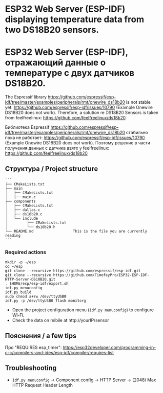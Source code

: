 # ESP32 Web Server (ESP-IDF) displaying temperature data from two DS18B20 sensors.
# ESP32 Web Server (ESP-IDF), отражающий данные о температуре с двух датчиков DS18B20.

The Espressif library https://github.com/espressif/esp-idf/tree/master/examples/peripherals/rmt/onewire_ds18b20 is not stable yet:
https://github.com/espressif/esp-idf/issues/10790 (Example Onewire DS18B20 does not work). Therefore, a solution re DS18B20 Sensors
is taken from feelfreelinux: https://github.com/feelfreelinux/ds18b20

Библиотека Espressif https://github.com/espressif/esp-idf/tree/master/examples/peripherals/rmt/onewire_ds18b20 стабильно пока не работает:
https://github.com/espressif/esp-idf/issues/10790 (Example Onewire DS18B20 does not work). Поэтому решение в части получения данных с датчика взято у feelfreelinux: https://github.com/feelfreelinux/ds18b20


## Структура / Project structure

    ```
    ├── CMakeLists.txt
    ├── main
    │   ├── CMakeLists.txt
    │   ├── main.c
    ├── components
    │   ├── CMakeLists.txt    
    │   ├── dallas.c
    │   ├── ds18b20.c  
    │   └── include  
    │         ├── CMakeLists.txt  
    │         └── ds18b20.h
    └── README.md                  This is the file you are currently reading
    ```

### Required actions
```
mkdir -p ~/esp
cd ~/esp
git clone --recursive https://github.com/espressif/esp-idf.git
git clone --recursive https://github.com/TimofeyPro/ESP32-ESP-IDF-HTTP-Server-DS18B20.git
. $HOME/esp/esp-idf/export.sh
idf.py menuconfig
idf.py build
sudo chmod a+rw /dev/ttyUSB0
idf.py -p /dev/ttyUSB0 flash monitorg
```
* Open the project configuration menu (`idf.py menuconfig`) to configure Wi-Fi.
* Check the data on mibile at http://yourIP/sensor

## Пояснения / a few tips
Про "REQUIRES esp_timer": https://esp32developer.com/programming-in-c-c/compilers-and-ides/esp-idf/compiler/requires-list

## Troubleshooting
* `idf.py menuconfig` → Component config → HTTP Server → (2048) Max HTTP Request Header Length

